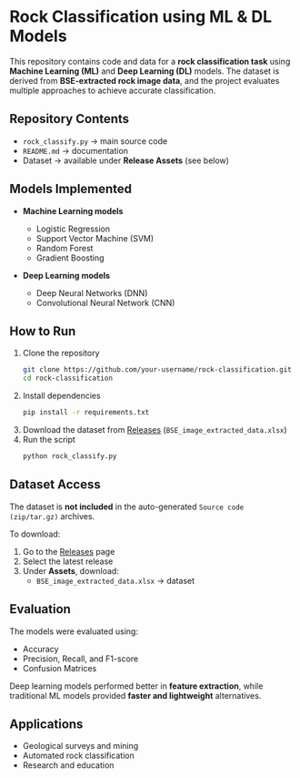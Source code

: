 # Rock Classification using ML & DL Models

This repository contains code and data for a **rock classification task** using **Machine Learning (ML)** and **Deep Learning (DL)** models. The dataset is derived from **BSE-extracted rock image data**, and the project evaluates multiple approaches to achieve accurate classification.


## Repository Contents
- `rock_classify.py` → main source code  
- `README.md` → documentation  
- Dataset → available under **Release Assets** (see below)  


## Models Implemented
- **Machine Learning models**  
  - Logistic Regression  
  - Support Vector Machine (SVM)  
  - Random Forest  
  - Gradient Boosting  

- **Deep Learning models**  
  - Deep Neural Networks (DNN)  
  - Convolutional Neural Network (CNN)  


## How to Run
1. Clone the repository  
   ```bash
   git clone https://github.com/your-username/rock-classification.git
   cd rock-classification
   ```
2. Install dependencies  
   ```bash
   pip install -r requirements.txt
   ```
3. Download the dataset from [Releases](../../releases) (`BSE_image_extracted_data.xlsx`)  
4. Run the script  
   ```bash
   python rock_classify.py
   ```


## Dataset Access
The dataset is **not included** in the auto-generated `Source code (zip/tar.gz)` archives.  

  To download:  
1. Go to the [Releases](../../releases) page  
2. Select the latest release  
3. Under **Assets**, download:  
   - `BSE_image_extracted_data.xlsx` → dataset  


## Evaluation
The models were evaluated using:  
- Accuracy  
- Precision, Recall, and F1-score  
- Confusion Matrices  

Deep learning models performed better in **feature extraction**, while traditional ML models provided **faster and lightweight** alternatives.


## Applications
- Geological surveys and mining  
- Automated rock classification  
- Research and education  
